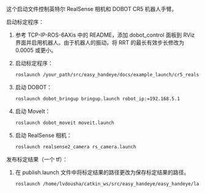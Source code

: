 这个启动文件控制英特尔 RealSense 相机和 DOBOT CR5 机器人手臂。

启动标定程序：

1. 参考 TCP-IP-ROS-6AXis 中的 README，添加 dobot_control 面板到 RViz 界面并启用机器人。由于机器人的振动，将 RRT 的最长有效步长修改为 0.0005 或更小。

2. 启动标定程序：
   ```bash
   roslaunch /your_path/src/easy_handeye/docs/example_launch/cr5_realsense_calibration.launch
   ```

3. 启动 DOBOT：
   ```bash
   roslaunch dobot_bringup bringup.launch robot_ip:=192.168.5.1
   ```

4. 启动 MoveIt：
   ```bash
   roslaunch dobot_moveit moveit.launch
   ```

5. 启动 RealSense 相机：
   ```bash
   roslaunch realsense2_camera rs_camera.launch
   ```

发布标定结果（一个 tf）：

1. 在 publish.launch 文件中将标定结果的路径更改为保存标定结果的路径。
   ```bash
   roslaunch /home/lvdousha/catkin_ws/src/easy_handeye/easy_handeye/launch/publish.launch
   ```
```
